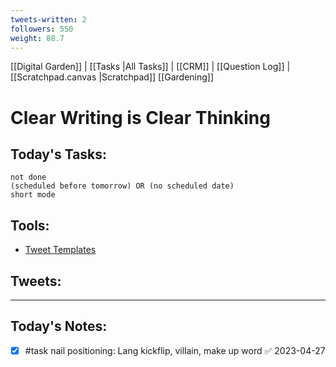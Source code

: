 ```yaml
---
tweets-written: 2
followers: 550
weight: 88.7
---
```

[[Digital Garden]] | [[Tasks |All Tasks]] | [[CRM]] | [[Question Log]] | [[Scratchpad.canvas |Scratchpad]]
[[Gardening]]

# Clear Writing is Clear Thinking

## Today's Tasks:
```tasks
not done
(scheduled before tomorrow) OR (no scheduled date)
short mode
```

## Tools:
- [Tweet Templates](https://www.notion.so/100-Tweet-Templates-with-Examples-fbdcc37fc2e04447ac452d310094e9d1)

## Tweets:


---
## Today's Notes:

- [x] #task nail positioning: Lang kickflip, villain, make up word ✅ 2023-04-27
